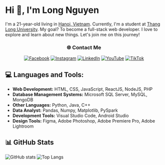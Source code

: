 # Hi 👋, I'm Long Nguyen

I'm a 21-year-old living in [Hanoi, Vietnam](https://en.wikipedia.org/wiki/Hanoi). Currently, I'm a student at [Thang Long University](https://thanglong.edu.vn/). My goal? To become a full-stack web developer. I love to explore and learn about new things. Let's join me on this journey!
<h3 align="center">🌐 Contact Me</h3>
<div align="center">

[![Facebook](https://img.shields.io/badge/Facebook-%231877F2.svg?logo=Facebook&logoColor=white)](https://www.facebook.com/nguyentrunglong.LoDtus/) [![Instagram](https://img.shields.io/badge/Instagram-%23E4405F.svg?logo=Instagram&logoColor=white)](https://www.instagram.com/__nguyentrunglong__/) [![LinkedIn](https://img.shields.io/badge/LinkedIn-%230077B5.svg?logo=linkedin&logoColor=white)](https://www.linkedin.com/in/nguyentrunglong/) [![YouTube](https://img.shields.io/badge/YouTube-%23FF0000.svg?logo=YouTube&logoColor=white)](https://www.youtube.com/channel/UCidDNzdQGCuLytUUia5D2xA) [![TikTok](https://img.shields.io/badge/TikTok-%23000000.svg?logo=TikTok&logoColor=white)](https://www.tiktok.com/@__nguyentrunglong__)
</div>

## 💻 Languages and Tools:
<!-- Thieu ExpressJS, PHP -->
* **Web Development:** HTML, CSS, JavaScript, ReactJS, NodeJS, PHP
* **Database Management Systems:** Microsoft SQL Server, MySQL, MongoDB
* **Other Languages:** Python, Java, C++
* **Data Analyst:** Pandas, Numpy, Matplotlib, PySpark
* **Development Tools:** Visual Studio Code, Android Studio
* **Design Tools:** Figma, Adobe Photoshop, Adobe Premiere Pro, Adobe Lightroom

## 📊 GitHub Stats
![GitHub stats](https://github-readme-stats.vercel.app/api?username=LoDtus&theme=dracula&hide_border=false&include_all_commits=true&count_private=false&hide=issues,prs) ![Top Langs](https://github-readme-stats.vercel.app/api/top-langs/?username=LoDtus&theme=dracula&hide_border=false&include_all_commits=true&count_private=false&layout=compact)
